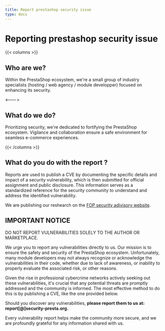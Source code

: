 ```yaml
---
title: Report prestashop security issue
type: docs
---
```


# Reporting prestashop security issue

{{< columns >}}
## Who are we?

Within the PrestaShop ecosystem, we're a small group of industry specialists  (hosting / web agency / module developper) focused on enhancing its security.

<--->

## What do we do?

Prioritizing security, we're dedicated to fortifying the PrestaShop ecosystem. Vigilance and collaboration ensure a safe environment for seamless e-commerce experiences.

{{< /columns >}}

## What do you do with the report ?

Reports are used to publish a CVE by documenting the specific details and impact of a security vulnerability, which is then submitted for official assignment and public disclosure. This information serves as a standardized reference for the security community to understand and address the identified vulnerability.

We are publishing our reshearch on the [FOP security adivisory website](https://security.friendsofpresta.org/).

## IMPORTANT NOTICE

DO NOT REPORT VULNERABILITIES SOLELY TO THE AUTHOR OR MARKETPLACE.

We urge you to report any vulnerabilities directly to us. Our mission is to ensure the safety and security of the PrestaShop ecosystem. Unfortunately, many module developers may not always recognize or acknowledge the vulnerabilities in their code, whether due to lack of awareness, or inability to properly evaluate the associated risk, or other reasons.

Given the rise in professional cybercrime networks actively seeking out these vulnerabilities, it's crucial that any potential threats are promptly addressed and the community is informed. The most effective method to do this is by publishing a CVE, like the one provided below.

Should you discover any vulnerabilities, **please report them to us at: report[@]security-presta.org.**

Every vulnerability report helps make the community more secure, and we are profoundly grateful for any information shared with us.
